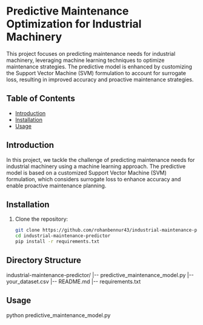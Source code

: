 # Predictive Maintenance Optimization for Industrial Machinery

This project focuses on predicting maintenance needs for industrial machinery, leveraging machine learning techniques to optimize maintenance strategies. The predictive model is enhanced by customizing the Support Vector Machine (SVM) formulation to account for surrogate loss, resulting in improved accuracy and proactive maintenance strategies.

## Table of Contents

- [Introduction](#introduction)
- [Installation](#installation)
- [Usage](#usage)

## Introduction

In this project, we tackle the challenge of predicting maintenance needs for industrial machinery using a machine learning approach. The predictive model is based on a customized Support Vector Machine (SVM) formulation, which considers surrogate loss to enhance accuracy and enable proactive maintenance planning.

## Installation

1. Clone the repository:
   ```bash
   git clone https://github.com/rohanbennur43/industrial-maintenance-predictor.git
   cd industrial-maintenance-predictor
   pip install -r requirements.txt

## Directory Structure
industrial-maintenance-predictor/
|-- predictive_maintenance_model.py
|-- your_dataset.csv
|-- README.md
|-- requirements.txt

## Usage
python predictive_maintenance_model.py


